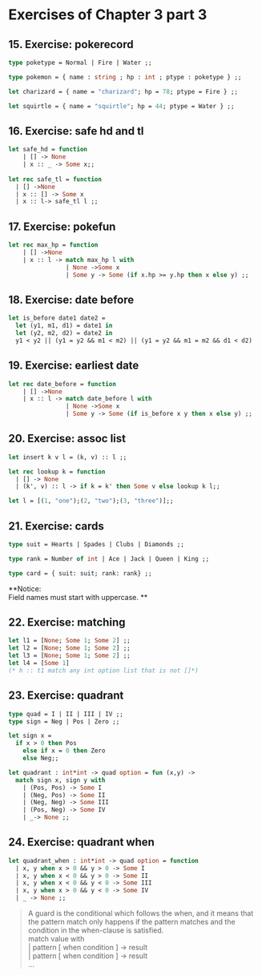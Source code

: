 # Exercises of Chapter 3 part 3
## 15. Exercise: pokerecord
```Ocaml
type poketype = Normal | Fire | Water ;;

type pokemon = { name : string ; hp : int ; ptype : poketype } ;;

let charizard = { name = "charizard"; hp = 78; ptype = Fire } ;;

let squirtle = { name = "squirtle"; hp = 44; ptype = Water } ;;
```
## 16. Exercise: safe hd and tl
```Ocaml
let safe_hd = function
	| [] -> None
	| x :: _ -> Some x;;
  
let rec safe_tl = function
  | [] ->None
  | x :: [] -> Some x
  | x :: l-> safe_tl l ;;
```
## 17. Exercise: pokefun
```Ocaml
let rec max_hp = function
	| [] ->None
	| x :: l -> match max_hp l with
                | None ->Some x
                | Some y -> Some (if x.hp >= y.hp then x else y) ;;
```
## 18. Exercise: date before
```Ocaml
let is_before date1 date2 =
  let (y1, m1, d1) = date1 in
  let (y2, m2, d2) = date2 in
  y1 < y2 || (y1 = y2 && m1 < m2) || (y1 = y2 && m1 = m2 && d1 < d2)
```
## 19. Exercise: earliest date
```Ocaml
let rec date_before = function
	| [] ->None
	| x :: l -> match date_before l with
                | None ->Some x
                | Some y -> Some (if is_before x y then x else y) ;;
```
## 20. Exercise: assoc list
```Ocaml
let insert k v l = (k, v) :: l ;;

let rec lookup k = function
  | [] -> None
  | (k', v) :: l -> if k = k' then Some v else lookup k l;;

let l = [(1, "one");(2, "two");(3, "three")];;
```
## 21. Exercise: cards
```Ocaml
type suit = Hearts | Spades | Clubs | Diamonds ;;

type rank = Number of int | Ace | Jack | Queen | King ;;

type card = { suit: suit; rank: rank} ;;
```
**Notice:  
Field names must start with uppercase.
**
## 22. Exercise: matching
```Ocaml
let l1 = [None; Some 1; Some 2] ;;
let l2 = [None; Some 1; Some 2] ;;
let l3 = [None; Some 1; Some 2] ;;
let l4 = [Some 1]
(* h :: t1 match any int option list that is not []*)
```
## 23. Exercise: quadrant
```Ocaml
type quad = I | II | III | IV ;;
type sign = Neg | Pos | Zero ;;

let sign x =
  if x > 0 then Pos 
	else if x = 0 then Zero
	else Neg;;

let quadrant : int*int -> quad option = fun (x,y) ->
  match sign x, sign y with
    | (Pos, Pos) -> Some I
    | (Neg, Pos) -> Some II
    | (Neg, Neg) -> Some III
    | (Pos, Neg) -> Some IV
    | _-> None ;;
```
## 24. Exercise: quadrant when
```Ocaml
let quadrant_when : int*int -> quad option = function
  | x, y when x > 0 && y > 0 -> Some I
  | x, y when x < 0 && y > 0 -> Some II
  | x, y when x < 0 && y < 0 -> Some III
  | x, y when x > 0 && y < 0 -> Some IV
  | _ -> None ;;
```
> A guard is the conditional which follows the when, and it means that the pattern match only happens if the pattern matches and the condition in the when-clause is satisfied.  
> match value with  
>| pattern [ when condition ] -> result  
>| pattern [ when condition ] -> result  
> ...  
